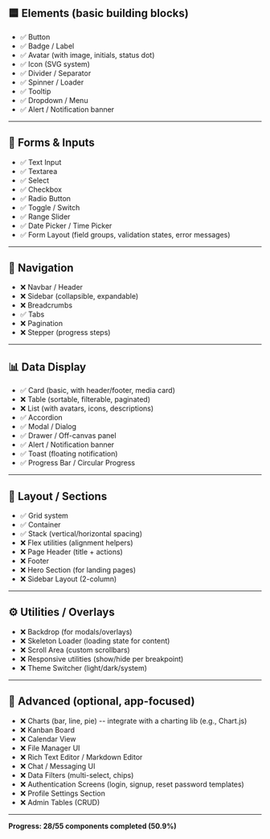 
## 🟦 Elements (basic building blocks)

- ✅ Button 
- ✅ Badge / Label
- ✅ Avatar (with image, initials, status dot)
- ✅ Icon (SVG system)
- ✅ Divider / Separator
- ✅ Spinner / Loader
- ✅ Tooltip
- ✅ Dropdown / Menu
- ✅ Alert / Notification banner

------------------------------------------------------------------------

## 📝 Forms & Inputs

- ✅ Text Input 
- ✅ Textarea
- ✅ Select 
- ✅ Checkbox
- ✅ Radio Button
- ✅ Toggle / Switch
- ✅ Range Slider
- ✅ Date Picker / Time Picker
- ✅ Form Layout (field groups, validation states, error messages)

------------------------------------------------------------------------

## 🧭 Navigation

- ❌ Navbar / Header
- ❌ Sidebar (collapsible, expandable)
- ❌ Breadcrumbs
- ✅ Tabs
- ❌ Pagination
- ❌ Stepper (progress steps)

------------------------------------------------------------------------

## 📊 Data Display

- ✅ Card (basic, with header/footer, media card)
- ❌ Table (sortable, filterable, paginated)
- ❌ List (with avatars, icons, descriptions)
- ✅ Accordion
- ✅ Modal / Dialog
- ✅ Drawer / Off-canvas panel
- ✅ Alert / Notification banner
- ✅ Toast (floating notification)
- ✅ Progress Bar / Circular Progress

------------------------------------------------------------------------

## 📐 Layout / Sections

- ✅ Grid system
- ✅ Container
- ✅ Stack (vertical/horizontal spacing)
- ❌ Flex utilities (alignment helpers)
- ❌ Page Header (title + actions)
- ❌ Footer
- ❌ Hero Section (for landing pages)
- ❌ Sidebar Layout (2-column)

------------------------------------------------------------------------

## ⚙️ Utilities / Overlays

- ❌ Backdrop (for modals/overlays)
- ❌ Skeleton Loader (loading state for content)
- ❌ Scroll Area (custom scrollbars)
- ❌ Responsive utilities (show/hide per breakpoint)
- ❌ Theme Switcher (light/dark/system)

------------------------------------------------------------------------

## 🚀 Advanced (optional, app-focused)

- ❌ Charts (bar, line, pie) -- integrate with a charting lib (e.g., Chart.js)
- ❌ Kanban Board
- ❌ Calendar View
- ❌ File Manager UI
- ❌ Rich Text Editor / Markdown Editor
- ❌ Chat / Messaging UI
- ❌ Data Filters (multi-select, chips)
- ❌ Authentication Screens (login, signup, reset password templates)
- ❌ Profile Settings Section
- ❌ Admin Tables (CRUD)

------------------------------------------------------------------------
**Progress: 28/55 components completed (50.9%)**
